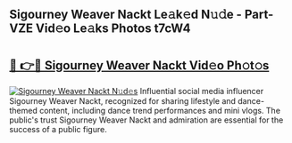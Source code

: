 ## Sigourney Weaver Nackt Le𝚊k𝚎d N𝚞𝚍e - Part-VZE Vid𝚎o Le𝚊ks Photos t7cW4

# <h2><a href="http://fb9zk9.evod.top/?m=Sigourney+Weaver+Nackt">🔗 👉🔴 Sigourney Weaver Nackt Vid𝚎o Ph𝚘t𝚘s</a></h2>

[![Sigourney Weaver Nackt N𝚞d𝚎s](https://i.imgur.com/8V9OHl7.gif)](http://fb9zk9.evod.top/?m=Sigourney+Weaver+Nackt)
Influential social media influencer Sigourney Weaver Nackt, recognized for sharing lifestyle and dance-themed content, including dance trend performances and mini vlogs. The public's trust Sigourney Weaver Nackt and admiration are essential for the success of a public figure. 
